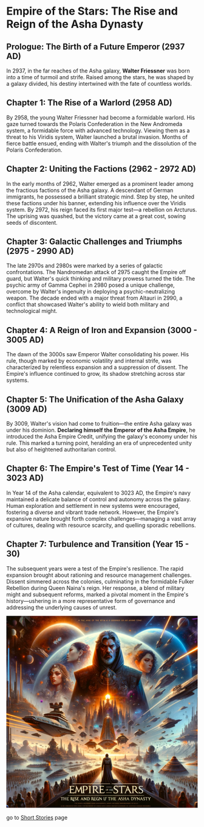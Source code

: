 # Empire of the Stars: The Rise and Reign of the Asha Dynasty

## Prologue: The Birth of a Future Emperor (2937 AD)
In 2937, in the far reaches of the Asha galaxy, **Walter Friessner** was born into a time of turmoil and strife. Raised among the stars, he was shaped by a galaxy divided, his destiny intertwined with the fate of countless worlds.

## Chapter 1: The Rise of a Warlord (2958 AD)
By 2958, the young Walter Friessner had become a formidable warlord. His gaze turned towards the Polaris Confederation in the New Andromeda system, a formidable force with advanced technology. Viewing them as a threat to his Viridis system, Walter launched a brutal invasion. Months of fierce battle ensued, ending with Walter's triumph and the dissolution of the Polaris Confederation.

## Chapter 2: Uniting the Factions (2962 - 2972 AD)
In the early months of 2962, Walter emerged as a prominent leader among the fractious factions of the Asha galaxy. A descendant of German immigrants, he possessed a brilliant strategic mind. Step by step, he united these factions under his banner, extending his influence over the Viridis system. By 2972, his reign faced its first major test—a rebellion on Arcturus. The uprising was quashed, but the victory came at a great cost, sowing seeds of discontent.

## Chapter 3: Galactic Challenges and Triumphs (2975 - 2990 AD)
The late 2970s and 2980s were marked by a series of galactic confrontations. The Nandromedan attack of 2975 caught the Empire off guard, but Walter's quick thinking and military prowess turned the tide. The psychic army of Gamma Cephei in 2980 posed a unique challenge, overcome by Walter's ingenuity in deploying a psychic-neutralizing weapon. The decade ended with a major threat from Altauri in 2990, a conflict that showcased Walter's ability to wield both military and technological might.

## Chapter 4: A Reign of Iron and Expansion (3000 - 3005 AD)
The dawn of the 3000s saw Emperor Walter consolidating his power. His rule, though marked by economic volatility and internal strife, was characterized by relentless expansion and a suppression of dissent. The Empire's influence continued to grow, its shadow stretching across star systems.

## Chapter 5: The Unification of the Asha Galaxy (3009 AD)
By 3009, Walter's vision had come to fruition—the entire Asha galaxy was under his dominion. **Declaring himself the Emperor of the Asha Empire**, he introduced the Asha Empire Credit, unifying the galaxy's economy under his rule. This marked a turning point, heralding an era of unprecedented unity but also of heightened authoritarian control.

## Chapter 6: The Empire's Test of Time (Year 14 - 3023 AD)
In Year 14 of the Asha calendar, equivalent to 3023 AD, the Empire's navy maintained a delicate balance of control and autonomy across the galaxy. Human exploration and settlement in new systems were encouraged, fostering a diverse and vibrant trade network. However, the Empire's expansive nature brought forth complex challenges—managing a vast array of cultures, dealing with resource scarcity, and quelling sporadic rebellions.

## Chapter 7: Turbulence and Transition (Year 15 - 30)
The subsequent years were a test of the Empire's resilience. The rapid expansion brought about rationing and resource management challenges. Dissent simmered across the colonies, culminating in the formidable Fulker Rebellion during Queen Naina's reign. Her response, a blend of military might and subsequent reforms, marked a pivotal moment in the Empire's history—ushering in a more representative form of governance and addressing the underlying causes of unrest.

![Empire of the Stars: The Rise and Reign of the Asha Dynasty](The_Rise_and_Reign_of_the_Asha_Dynasty.png)

go to [Short Stories](https://asha-empire.github.io/Short-Stories/) page
